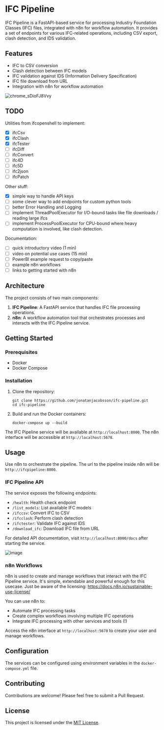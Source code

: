 # IFC Pipeline

IFC Pipeline is a FastAPI-based service for processing Industry Foundation Classes (IFC) files, integrated with n8n for workflow automation. It provides a set of endpoints for various IFC-related operations, including CSV export, clash detection, and IDS validation.

## Features

- IFC to CSV conversion
- Clash detection between IFC models
- IFC validation against IDS (Information Delivery Specification)
- IFC file download from URL
- Integration with n8n for workflow automation

![chrome_sDioFJ8Vvy](https://github.com/user-attachments/assets/c2336ad4-c5bd-4a1f-9346-1b710135a9c9)

## TODO

Utilities from ifcopenshell to implement:
- [x] ifcCsv
- [x] ifcClash
- [x] ifcTester
- [ ] ifcDiff
- [ ] ifcConvert
- [ ] ifc4D
- [ ] ifc5D
- [ ] ifc2json
- [ ] ifcPatch

Other stuff:
- [x] simple way to handle API keys
- [ ] some clever way to add endpoints for custom python tools
- [ ] better Error Handling and Logging
- [ ] implement ThreadPoolExecutor for I/O-bound tasks like file downloads / reading large ifcs
- [ ] implement ProcessPoolExecutor for CPU-bound where heavy computation is involved, like clash detection.

Documentation:
- [ ] quick introductory video (1 min)
- [ ] video on potential use cases (15 min)
- [ ] PowerBI example request to copy/paste
- [ ] example n8n workflows
- [ ] links to getting started with n8n

## Architecture

The project consists of two main components:

1. **IFC Pipeline**: A FastAPI service that handles IFC file processing operations.
2. **n8n**: A workflow automation tool that orchestrates processes and interacts with the IFC Pipeline service.

## Getting Started

### Prerequisites

- Docker
- Docker Compose

### Installation

1. Clone the repository:
   ```
   git clone https://github.com/jonatanjacobsson/ifc-pipeline.git
   cd ifc-pipeline
   ```

2. Build and run the Docker containers:
   ```
   docker-compose up --build
   ```

The IFC Pipeline service will be available at `http://localhost:8000`.
The n8n interface will be accessible at `http://localhost:5678`.

## Usage
Use n8n to orchestrate the pipeline. The url to the pipeline inside n8n will be `http://ifcpipeline:8000`.

### IFC Pipeline API

The service exposes the following endpoints:

- `/health`: Health check endpoint
- `/list_models`: List available IFC models
- `/ifccsv`: Convert IFC to CSV
- `/ifcclash`: Perform clash detection
- `/ifctester`: Validate IFC against IDS
- `/download_ifc`: Download IFC file from URL

For detailed API documentation, visit `http://localhost:8000/docs` after starting the service.

![image](https://github.com/user-attachments/assets/7e356a27-2763-4e7c-aeb0-80617166232a)

### n8n Workflows

n8n is used to create and manage workflows that interact with the IFC Pipeline service. 
It's simple, extendable and powerful enough for this usecase.
Just be aware of the licensing: https://docs.n8n.io/sustainable-use-license/

You can use n8n to:

- Automate IFC processing tasks
- Create complex workflows involving multiple IFC operations
- Integrate IFC processing with other services and tools (!)

Access the n8n interface at `http://localhost:5678` to create your user and manage workflows.

## Configuration

The services can be configured using environment variables in the `docker-compose.yml` file.

## Contributing

Contributions are welcome! Please feel free to submit a Pull Request.

## License

This project is licensed under the [MIT License](LICENSE).
